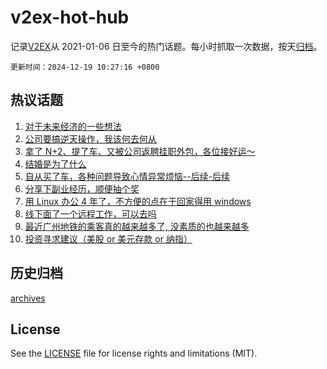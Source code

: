 # v2ex-hot-hub

 记录[V2EX](https://www.v2ex.com/)从 2021-01-06 日至今的热门话题。每小时抓取一次数据，按天[归档](archives)。

`更新时间：2024-12-19 10:27:16 +0800`

## 热议话题

1. [对于未来经济的一些想法](https://www.v2ex.com/t/1098460)
1. [公司要搞逆天操作，我该何去何从](https://www.v2ex.com/t/1098457)
1. [拿了 N+2、提了车、又被公司返聘挂职外包，各位接好运～](https://www.v2ex.com/t/1098508)
1. [结婚是为了什么](https://www.v2ex.com/t/1098511)
1. [自从买了车，各种问题导致心情异常烦恼--后续-后续](https://www.v2ex.com/t/1098409)
1. [分享下副业经历，顺便抽个奖](https://www.v2ex.com/t/1098683)
1. [用 Linux 办公 4 年了，不方便的点在于回家得用 windows](https://www.v2ex.com/t/1098434)
1. [线下面了一个远程工作，可以去吗](https://www.v2ex.com/t/1098464)
1. [最近广州地铁的乘客真的越来越多了, 没素质的也越来越多](https://www.v2ex.com/t/1098660)
1. [投资寻求建议（美股 or 美元存款 or 纳指）](https://www.v2ex.com/t/1098397)

## 历史归档

[archives](archives)

## License

See the [LICENSE](LICENSE) file for license rights and limitations (MIT).
